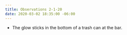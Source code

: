 ```yaml
---
title: Observations 2-1-20
date: 2020-03-02 18:35:00 -06:00
---
```


- The glow sticks in the bottom of a trash can at the bar.